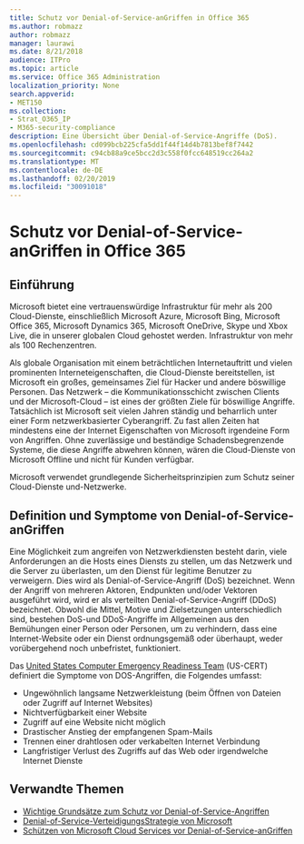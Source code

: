 ```yaml
---
title: Schutz vor Denial-of-Service-anGriffen in Office 365
ms.author: robmazz
author: robmazz
manager: laurawi
ms.date: 8/21/2018
audience: ITPro
ms.topic: article
ms.service: Office 365 Administration
localization_priority: None
search.appverid:
- MET150
ms.collection:
- Strat_O365_IP
- M365-security-compliance
description: Eine Übersicht über Denial-of-Service-Angriffe (DoS).
ms.openlocfilehash: cd099bcb225cfa5dd1f44f14d4b7813bef8f7442
ms.sourcegitcommit: c94cb88a9ce5bcc2d3c558f0fcc648519cc264a2
ms.translationtype: MT
ms.contentlocale: de-DE
ms.lasthandoff: 02/20/2019
ms.locfileid: "30091018"
---
```

# <a name="defending-against-denial-of-service-attacks-in-office-365"></a>Schutz vor Denial-of-Service-anGriffen in Office 365

## <a name="introduction"></a>Einführung
Microsoft bietet eine vertrauenswürdige Infrastruktur für mehr als 200 Cloud-Dienste, einschließlich Microsoft Azure, Microsoft Bing, Microsoft Office 365, Microsoft Dynamics 365, Microsoft OneDrive, Skype und Xbox Live, die in unserer globalen Cloud gehostet werden. Infrastruktur von mehr als 100 Rechenzentren.

Als globale Organisation mit einem beträchtlichen Internetauftritt und vielen prominenten Interneteigenschaften, die Cloud-Dienste bereitstellen, ist Microsoft ein großes, gemeinsames Ziel für Hacker und andere böswillige Personen. Das Netzwerk – die Kommunikationsschicht zwischen Clients und der Microsoft-Cloud – ist eines der größten Ziele für böswillige Angriffe. Tatsächlich ist Microsoft seit vielen Jahren ständig und beharrlich unter einer Form netzwerkbasierter Cyberangriff. Zu fast allen Zeiten hat mindestens eine der Internet Eigenschaften von Microsoft irgendeine Form von Angriffen. Ohne zuverlässige und beständige Schadensbegrenzende Systeme, die diese Angriffe abwehren können, wären die Cloud-Dienste von Microsoft Offline und nicht für Kunden verfügbar.

Microsoft verwendet grundlegende Sicherheitsprinzipien zum Schutz seiner Cloud-Dienste und-Netzwerke. 

## <a name="definition-and-symptoms-of-denial-of-service-attacks"></a>Definition und Symptome von Denial-of-Service-anGriffen
Eine Möglichkeit zum angreifen von Netzwerkdiensten besteht darin, viele Anforderungen an die Hosts eines Diensts zu stellen, um das Netzwerk und die Server zu überlasten, um den Dienst für legitime Benutzer zu verweigern. Dies wird als Denial-of-Service-Angriff (DoS) bezeichnet. Wenn der Angriff von mehreren Aktoren, Endpunkten und/oder Vektoren ausgeführt wird, wird er als verteilten Denial-of-Service-Angriff (DDoS) bezeichnet. Obwohl die Mittel, Motive und Zielsetzungen unterschiedlich sind, bestehen DoS-und DDoS-Angriffe im Allgemeinen aus den Bemühungen einer Person oder Personen, um zu verhindern, dass eine Internet-Website oder ein Dienst ordnungsgemäß oder überhaupt, weder vorübergehend noch unbefristet, funktioniert.

Das [United States Computer Emergency Readiness Team](https://www.us-cert.gov/) (US-CERT) definiert die Symptome von DOS-Angriffen, die Folgendes umfasst:
- Ungewöhnlich langsame Netzwerkleistung (beim Öffnen von Dateien oder Zugriff auf Internet Websites)
- Nichtverfügbarkeit einer Website
- Zugriff auf eine Website nicht möglich
- Drastischer Anstieg der empfangenen Spam-Mails
- Trennen einer drahtlosen oder verkabelten Internet Verbindung
- Langfristiger Verlust des Zugriffs auf das Web oder irgendwelche Internet Dienste

## <a name="related-topics"></a>Verwandte Themen
- [Wichtige Grundsätze zum Schutz vor Denial-of-Service-Angriffen](office-365-core-principles-of-defense-against-dos-attacks.md)
- [Denial-of-Service-VerteidigungsStrategie von Microsoft](office-365-microsoft-dos-defense-strategy.md)
- [Schützen von Microsoft Cloud Services vor Denial-of-Service-anGriffen](office-365-defending-cloud-services-against-dos-attacks.md)
